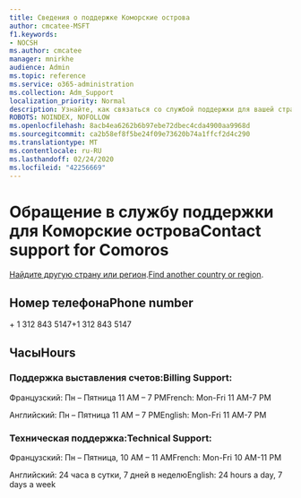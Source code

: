 ```yaml
---
title: Сведения о поддержке Коморские острова
author: cmcatee-MSFT
f1.keywords:
- NOCSH
ms.author: cmcatee
manager: mnirkhe
audience: Admin
ms.topic: reference
ms.service: o365-administration
ms.collection: Adm_Support
localization_priority: Normal
description: Узнайте, как связаться со службой поддержки для вашей страны или региона.
ROBOTS: NOINDEX, NOFOLLOW
ms.openlocfilehash: 8acb4ea6262b6b97ebe72dbec4cda4900aa9968d
ms.sourcegitcommit: ca2b58ef8f5be24f09e73620b74a1ffcf2d4c290
ms.translationtype: MT
ms.contentlocale: ru-RU
ms.lasthandoff: 02/24/2020
ms.locfileid: "42256669"
---
```

# <a name="contact-support-for-comoros"></a><span data-ttu-id="970bb-103">Обращение в службу поддержки для Коморские острова</span><span class="sxs-lookup"><span data-stu-id="970bb-103">Contact support for Comoros</span></span>

<span data-ttu-id="970bb-104">[Найдите другую страну или регион](../contact-support-for-business-products.md).</span><span class="sxs-lookup"><span data-stu-id="970bb-104">[Find another country or region](../contact-support-for-business-products.md).</span></span>

## <a name="phone-number"></a><span data-ttu-id="970bb-105">Номер телефона</span><span class="sxs-lookup"><span data-stu-id="970bb-105">Phone number</span></span>
<span data-ttu-id="970bb-106">+ 1 312 843 5147</span><span class="sxs-lookup"><span data-stu-id="970bb-106">+1 312 843 5147</span></span>

## <a name="hours"></a><span data-ttu-id="970bb-107">Часы</span><span class="sxs-lookup"><span data-stu-id="970bb-107">Hours</span></span>
### <a name="billing-support"></a><span data-ttu-id="970bb-108">Поддержка выставления счетов:</span><span class="sxs-lookup"><span data-stu-id="970bb-108">Billing Support:</span></span>

<span data-ttu-id="970bb-109">Французский: Пн – Пятница 11 AM – 7 PM</span><span class="sxs-lookup"><span data-stu-id="970bb-109">French: Mon-Fri 11 AM-7 PM</span></span>

<span data-ttu-id="970bb-110">Английский: Пн – Пятница 11 AM – 7 PM</span><span class="sxs-lookup"><span data-stu-id="970bb-110">English: Mon-Fri 11 AM-7 PM</span></span>

### <a name="technical-support"></a><span data-ttu-id="970bb-111">Техническая поддержка:</span><span class="sxs-lookup"><span data-stu-id="970bb-111">Technical Support:</span></span>

<span data-ttu-id="970bb-112">Французский: Пн – Пятница, 10 AM – 11 AM</span><span class="sxs-lookup"><span data-stu-id="970bb-112">French: Mon-Fri 10 AM-11 PM</span></span>

<span data-ttu-id="970bb-113">Английский: 24 часа в сутки, 7 дней в неделю</span><span class="sxs-lookup"><span data-stu-id="970bb-113">English: 24 hours a day, 7 days a week</span></span>